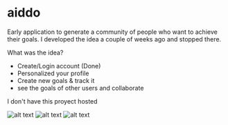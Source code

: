 # aiddo
Early application to generate a community of people who want to achieve their goals.
I developed the idea a couple of weeks ago and stopped there.

What was the idea?
* Create/Login account (Done)
* Personalized your profile
* Create new goals & track it
* see the goals of other users and collaborate

I don't have this proyect hosted

![alt text](https://firebasestorage.googleapis.com/v0/b/personal-ale.appspot.com/o/aiddo1.png?alt=media&token=136315e0-fc13-4d30-b5d8-830a15a36f56)
![alt text](https://firebasestorage.googleapis.com/v0/b/personal-ale.appspot.com/o/aiddo2.png?alt=media&token=f115c90e-f231-45a6-adaa-787e593e7966)
![alt text](https://firebasestorage.googleapis.com/v0/b/personal-ale.appspot.com/o/aiddo3.png?alt=media&token=221d4d04-dad3-4b0b-b00b-78054e4ddabb)
